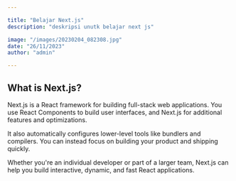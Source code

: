```yaml
---

title: "Belajar Next.js"
description: "deskripsi unutk belajar next js"

image: "/images/20230204_082308.jpg"
date: "26/11/2023"
author: "admin"

---
```


## What is Next.js?

Next.js is a React framework for building full-stack web applications. You use React Components to build user interfaces, and Next.js for additional features and optimizations.

It also automatically configures lower-level tools like bundlers and compilers. You can instead focus on building your product and shipping quickly.

Whether you're an individual developer or part of a larger team, Next.js can help you build interactive, dynamic, and fast React applications.
